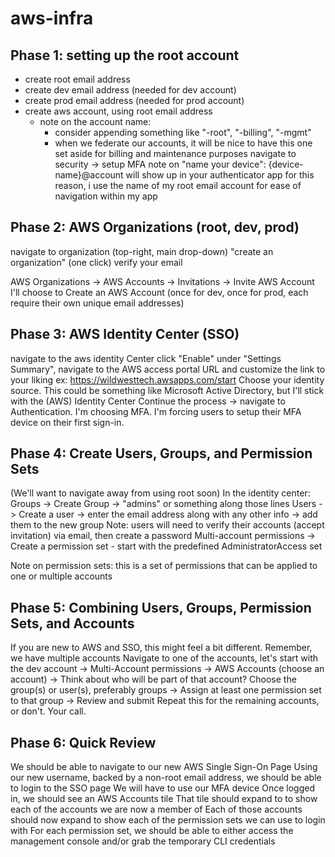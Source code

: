 # aws-infra

## Phase 1: setting up the root account

- create root email address
- create dev email address (needed for dev account)
- create prod email address (needed for prod account)
- create aws account, using root email address
  - note on the account name: 
    - consider appending something like "-root", "-billing", "-mgmt"
    - when we federate our accounts, it will be nice to have this one set aside for billing and maintenance purposes
 navigate to security -> setup MFA
   note on "name your device": 
       {device-name}@account will show up in your authenticator app
       for this reason, i use the name of my root email account for ease of navigation within my app

## Phase 2: AWS Organizations (root, dev, prod)

 navigate to organization (top-right, main drop-down)
 "create an organization" (one click)
 verify your email

 AWS Organizations -> AWS Accounts -> Invitations -> Invite AWS Account
   I'll choose to Create an AWS Account (once for dev, once for prod, each require their own unique email addresses)

## Phase 3: AWS Identity Center (SSO)

 navigate to the aws identity Center
 click "Enable"
 under "Settings Summary", navigate to the AWS access portal URL and customize the link to your liking
   ex: https://wildwesttech.awsapps.com/start
 Choose your identity source.  This could be something like Microsoft Active Directory, but I'll stick with the (AWS) Identity Center
 Continue the process -> navigate to Authentication.  I'm choosing MFA.
   I'm forcing users to setup their MFA device on their first sign-in.

## Phase 4: Create Users, Groups, and Permission Sets

(We'll want to navigate away from using root soon)
 In the identity center:
   Groups -> Create Group -> "admins" or something along those lines
   Users -> Create a user -> enter the email address along with any other info -> add them to the new group
       Note: users will need to verify their accounts (accept invitation) via email, then create a password
   Multi-account permissions -> Create a permission set - start with the predefined AdministratorAccess set

   Note on permission sets: this is a set of permissions that can be applied to one or multiple accounts

## Phase 5: Combining Users, Groups, Permission Sets, and Accounts

 If you are new to AWS and SSO, this might feel a bit different.
 Remember, we have multiple accounts
 Navigate to one of the accounts, let's start with the dev account
   -> Multi-Account permissions 
   -> AWS Accounts (choose an account) 
   -> Think about who will be part of that account?  Choose the group(s) or user(s), preferably groups
   -> Assign at least one permission set to that group
   -> Review and submit 
 Repeat this for the remaining accounts, or don't.  Your call.

## Phase 6: Quick Review

 We should be able to navigate to our new AWS Single Sign-On Page
 Using our new username, backed by a non-root email address, we should be able to login to the SSO page
 We will have to use our MFA device
 Once logged in, we should see an AWS Accounts tile
 That tile should expand to to show each of the accounts we are now a member of
 Each of those accounts should now expand to show each of the permission sets we can use to login with
 For each permission set, we should be able to either access the management console and/or grab the temporary CLI credentials
